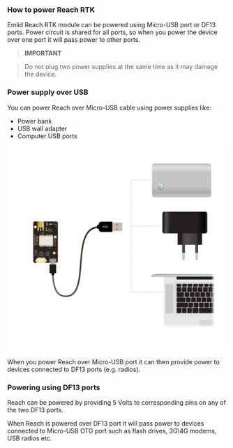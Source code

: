 ### How to power Reach RTK

Emlid Reach RTK module can be powered using Micro-USB port or DF13 ports. Power circuit is shared for all ports, so when you power the device over one port it will pass power to other ports.

> **IMPORTANT**

> Do not plug two power supplies at the same time as it may damage the device.

### Power supply over USB

You can power Reach over Micro-USB cable using power supplies like:

* Power bank
* USB wall adapter
* Computer USB ports

![power-supply-options.png](img/power-supply/power-supply-options.png)

When you power Reach over Micro-USB port it can then provide power to devices connected to DF13 ports (e.g. radios).

### Powering using DF13 ports

Reach can be powered by providing 5 Volts to corresponding pins on any of the two DF13 ports.

When Reach is powered over DF13 port it will pass power to devices connected to Micro-USB OTG port such as flash drives, 3G\4G modems, USB radios etc.
